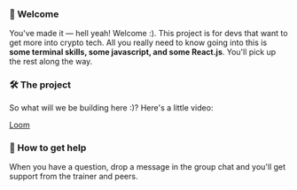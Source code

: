 ### 👋 Welcome

You've made it — hell yeah! Welcome :). This project is for devs that want to get more into crypto tech. All you really need to know going into this is **some terminal skills, some javascript, and some React.js**. You'll pick up the rest along the way.

### 🛠 The project

So what will we be building here :)? Here's a little video:

[Loom](https://www.loom.com/share/aeea29580aaa4dd88d8c7bc27f938d63)

### 🤚 How to get help

When you have a question, drop a message in the group chat and you'll get support from the trainer and peers.
